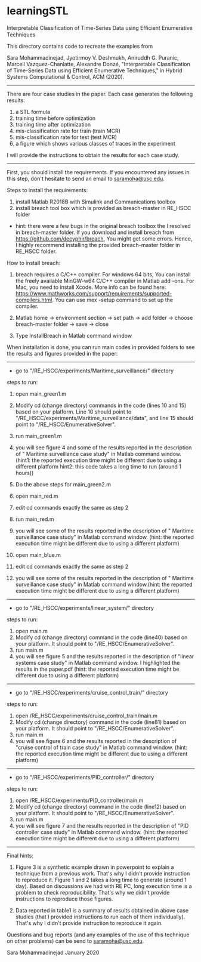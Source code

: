# learningSTL
Interpretable Classification of Time-Series Data using Eﬀicient Enumerative Techniques

This directory contains code to recreate the examples from

Sara Mohammadinejad, Jyotirmoy V. Deshmukh, Aniruddh G. Puranic, Marcell Vazquez-Chanlatte, Alexandre Donzé, "Interpretable Classification of Time-Series Data using Efficient Enumerative Techniques," in Hybrid Systems Computational & Control, ACM (2020).

----------------------------------------------------------------------------------------

There are four case studies in the paper. Each case generates the following results:

1) a STL formula
2) training time before optimization
3) training time after optimization 
4) mis-classification rate for train (train MCR)
5) mis-classification rate for test (test MCR)
6) a figure which shows various classes of traces in the experiment 

I will provide the instructions to obtain the results for each case study.

----------------------------------------------------------------------------------------

First, you should install the requirements. If you encountered any issues in this step, don't hesitate to send an email to saramoha@usc.edu.

Steps to install the requirements:

1) install Matlab R2018B with Simulink and Communications toolbox
2) install breach tool box which is provided as breach-master in RE_HSCC folder

* hint: there were a few bugs in the original breach toolbox the I resolved in breach-master folder. If you download and install breach from https://github.com/decyphir/breach,
You might get some errors. Hence, I highly recommend installing the provided breach-master folder in RE_HSCC folder. 

How to install breach:
1) breach requires a C/C++ compiler. For windows 64 bits, You can install the freely available MinGW-w64 C/C++ compiler in Matlab add -ons. For Mac, you need to install Xcode. More info can be found here: https://www.mathworks.com/support/requirements/supported-compilers.html. You can use mex -setup command to set up the compiler.

2) Matlab home -> environment section -> set path -> add folder -> choose breach-master folder -> save -> close

3) Type InstallBreach in Matlab command window


When installation is done, you can run main codes in provided folders to see the results and figures provided in the paper:

----------------------------------------------------------------------------------------
* go to "/RE_HSCC/experiments/Maritime_surveillance/" directory

steps to run: 

1) open main_green1.m
2) Modify cd (change directory) commands in the code (lines 10 and 15) based on your platform. Line 10 should point to "/RE_HSCC/experiments/Maritime_surveillance/data", and line 15 should point to "/RE_HSCC/EnumerativeSolver".
3) run main_green1.m
4) you will see figure 4 and some of the results reported in the description of " Maritime surveillance case study" in Matlab command window.(hint1: the reported execution time might be different due to using a different platform hint2: this code takes a long time to run (around 1 hours))

5) Do the above steps for main_green2.m

6) open main_red.m
7) edit cd commands exactly the same as step 2
8) run main_red.m
9) you will see some of the results reported in the description of " Maritime surveillance case study" in Matlab command window. (hint: the reported execution time might be different due to using a different platform)

10) open main_blue.m
11) edit cd commands exactly the same as step 2
12) you will see some of the results reported in the description of " Maritime surveillance case study" in Matlab command window.(hint: the reported execution time might be different due to using a different platform)

----------------------------------------------------------------------------------------
* go to "/RE_HSCC/experiments/linear_system/" directory

steps to run: 

1) open main.m
2) Modify cd (change directory) command in the code (line40) based on your platform. It should point to "/RE_HSCC/EnumerativeSolver".
3) run main.m
4) you will see figure 5 and the results reported in the description of "linear systems case study" in Matlab command window. I highlighted the results in the paper.pdf (hint: the reported execution time might be different due to using a different platform)

---------------------------------------------------------------------------------------
* go to "/RE_HSCC/experiments/cruise_control_train/" directory

steps to run: 

1) open /RE_HSCC/experiments/cruise_control_train/main.m
2) Modify cd (change directory) command in the code (line81) based on your platform. It should point to "/RE_HSCC/EnumerativeSolver".
3) run main.m
4) you will see figure 6 and the results reported in the description of "cruise control of train case study" in Matlab command window. (hint: the reported execution time might be different due to using a different platform)

---------------------------------------------------------------------------------------
* go to "/RE_HSCC/experiments/PID_controller/" directory

steps to run: 

1) open /RE_HSCC/experiments/PID_controller/main.m
2) Modify cd (change directory) command in the code (line12) based on your platform. It should point to "/RE_HSCC/EnumerativeSolver".
3) run main.m
4) you will see figure 7 and the results reported in the description of "PID controller case study" in Matlab command window. (hint: the reported execution time might be different due to using a different platform)

---------------------------------------------------------------------------------------

Final hints:

1) Figure 3 is a synthetic example drawn in powerpoint to explain a technique from a previous work. That's why I didn't provide instruction to reproduce it. Figure 1 and 2 takes a long time to generate (around 1 day). Based on discussions we had with RE PC, long execution time is a problem to check reproducibility. That's why we didn't provide instructions to reproduce those figures. 

2) Data reported in table1 is a summary of results obtained in above case studies (that I provided instructions to run each of them individually). That's why I didn't provide instruction to reproduce it again.


Questions and bug reports (and any examples of the use of this technique on other problems) can be send to saramoha@usc.edu.

Sara Mohammadinejad 
January 2020